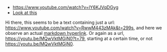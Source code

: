 - https://www.youtube.com/watch?v=lY6KJVqDGyg
- [Look at this](https://www.youtube.com/watch?v=EuEbQP2-sZ0)

Hi there, this seems to be a text containing just a url: https://www.youtube.com/watch?v=RwwM443zMAk&t=299s,
and here we observe an actual [markdown hyperlink]( https://youtu.be/MQwVktMGjN0?t=79 ). Or again as a url,
https://youtu.be/MQwVktMGjN0?t=79, starting at a certain time, or not https://youtu.be/MQwVktMGjN0.